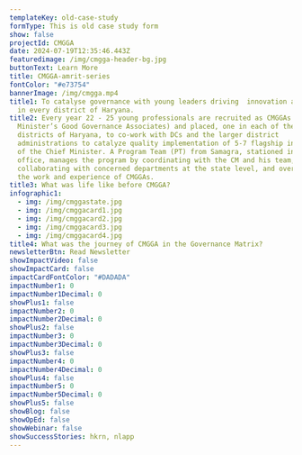 ```yaml
---
templateKey: old-case-study
formType: This is old case study form
show: false
projectId: CMGGA
date: 2024-07-19T12:35:46.443Z
featuredimage: /img/cmgga-header-bg.jpg
buttonText: Learn More
title: CMGGA-amrit-series
fontColor: "#e73754"
bannerImage: /img/cmgga.mp4
title1: To catalyse governance with young leaders driving  innovation and impact
  in every district of Haryana.
title2: Every year 22 - 25 young professionals are recruited as CMGGAs (Chief
  Minister’s Good Governance Associates) and placed, one in each of the 22
  districts of Haryana, to co-work with DCs and the larger district
  administrations to catalyze quality implementation of 5-7 flagship initiatives
  of the Chief Minister. A Program Team (PT) from Samagra, stationed in the CM
  office, manages the program by coordinating with the CM and his team,
  collaborating with concerned departments at the state level, and overseeing
  the work and experience of CMGGAs.
title3: What was life like before CMGGA?
infographic1:
  - img: /img/cmggastate.jpg
  - img: /img/cmggacard1.jpg
  - img: /img/cmggacard2.jpg
  - img: /img/cmggacard3.jpg
  - img: /img/cmggacard4.jpg
title4: What was the journey of CMGGA in the Governance Matrix?
newsletterBtn: Read Newsletter
showImpactVideo: false
showImpactCard: false
impactCardFontColor: "#DADADA"
impactNumber1: 0
impactNumber1Decimal: 0
showPlus1: false
impactNumber2: 0
impactNumber2Decimal: 0
showPlus2: false
impactNumber3: 0
impactNumber3Decimal: 0
showPlus3: false
impactNumber4: 0
impactNumber4Decimal: 0
showPlus4: false
impactNumber5: 0
impactNumber5Decimal: 0
showPlus5: false
showBlog: false
showOpEd: false
showWebinar: false
showSuccessStories: hkrn, nlapp
---
```

